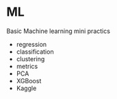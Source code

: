 # ML
Basic Machine learning mini practics

- regression
- classification
- clustering
- metrics
- PCA
- XGBoost
- Kaggle
